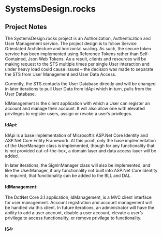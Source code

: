 # SystemsDesign.rocks
## Project Notes
The SystemsDesign.rocks project is an Authorization, Authentication and User Management service. The project design is to follow Service Orientated Architecture and horizontal scaling. As such, the secure token service has been implemented using Reference Tokens rather than Self-Contained, Json Web Tokens. As a result, clients and resources will be making request to the STS multiple times per single User interaction and under heavy load could cause issues – the decision was made to separate the STS from User Management and User Data Access.

Currently, the STS contacts the User Database directly and will be changed in later iterations to pull User Data from IdApi which in turn, pulls from the User Database.

IdManagement is the client application with which a User can register an account and manage their account. It will also allow one with elevated privileges to register users, assign or revoke a user’s privileges.   
   
#### IdApi: 
IdApi is a base implementation of Microsoft’s ASP.Net Core Identity and ASP.Net Core Entity Framework. At this point, only the base implementation of the UserManager class is implemented, though for any functionality that is not provided out-of-the-box, a domain layer and data access layer will be added.

In later iterations, the SignInManager class will also be implemented, and like the UserManager, if any functionality not built into ASP.Net Core Identity is required, that functionality can be added  to the BLL and DAL. 

#### IdManagement:

The DotNet Core 3.1 application, IdManagement, is a MVC client interface for user management.  Account registration and account management will be handled via this client. In future iterations, an administrator will have the ability to add a user account, disable a user account, elevate a user’s privilege to access functionality, or remove privilege to functionality.  


#### IS4:
 

